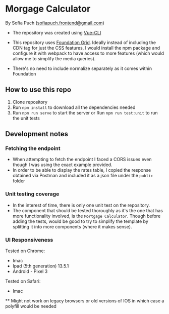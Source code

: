 # Morgage Calculator
By Sofia Puch (sofiapuch.frontend@gmail.com)

- The repository was created using [Vue-CLI](https://cli.vuejs.org/)

- This repository uses [Foundation Grid](https://get.foundation/sites/docs/xy-grid.html). Ideally instead of including the CDN tag for just the CSS features, I would install the npm package and configure it with webpack to have access to more features (which would allow me to simplify the media queries).

- There's no need to include normalize separately as it comes within Foundation

## How to use this repo

1. Clone repository
2. Run `npm install` to download all the dependencies needed
3. 
    Run `npm run serve` to start the server
    or
    Run `npm run test:unit` to run the unit tests

## Development notes

### Fetching the endpoint

- When attempting to fetch the endpoint I faced a CORS issues even though I was using the exact example provided.
- In order to be able to display the rates table, I copied the response obtained via Postman and included it as a json file under the `public` folder

### Unit testing coverage

- In the interest of time, there is only one unit test on the repository.
- The component that should be tested thoroughly as it's the one that has more functionality involved, is the `Mortgage Calculator`. Though before adding the tests, would be good to try to simplify the template by splitting it into more components (where it makes sense).

### UI Responsiveness

Tested on Chrome:
- Imac
- Ipad (5th generation) 13.5.1
- Android - Pixel 3

Tested on Safari:
- Imac

** Might not work on legacy browsers or old versions of IOS in which case a polyfill would be needed
